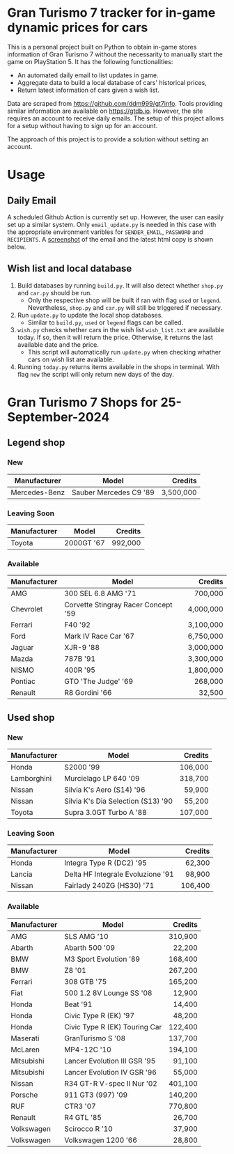 # Gran Turismo 7 tracker for in-game dynamic prices for cars

This is a personal project built on Python to obtain in-game stores information of Gran Turismo 7 without the necessarity to manually start the game on PlayStation 5. It has the following functionalities:

- An automated daily email to list updates in game.
- Aggregate data to build a local database of cars' historical prices,
- Return latest information of cars given a wish list.

Data are scraped from https://github.com/ddm999/gt7info. Tools providing similar information are available on https://gtdb.io. However, the site requires an account to receive daily emails. The setup of this project allows for a setup without having to sign up for an account.

The approach of this project is to provide a solution without setting an account.

# Usage

## Daily Email

A scheduled Github Action is currently set up. However, the user can easily set up a similar system. Only `email_update.py` is needed in this case with the appropriate environment varibles for `SENDER_EMAIL`, `PASSWORD` and `RECIPIENTS`. A [screenshot](https://raw.githubusercontent.com/marcohoucheng/Gran-Turismo-7-Price-Tracker/main/data/email_screenshot.png) of the email and the latest html copy is shown below.

## Wish list and local database

1. Build databases by running `build.py`. It will also detect whether `shop.py` and `car.py` should be run.
    - Only the respective shop will be built if ran with flag `used` or `legend`. Nevertheless, `shop.py` and `car.py` will still be triggered if necessary.
2. Run `update.py` to update the local shop databases.
    - Similar to `build.py`, `used` or `legend` flags can be called.
3. `wish.py` checks whether cars in the wish list `wish_list.txt` are available today. If so, then it will return the price. Otherwise, it returns the last available date and the price.
    - This script will automatically run `update.py` when checking whather cars on wish list are available.
4. Running `today.py` returns items available in the shops in terminal. With flag `new` the script will only return new days of the day.


# Gran Turismo 7 Shops for 25-September-2024



## Legend shop

### New
 | Manufacturer | Model | Credits |
 | --- | --- | --: |
|Mercedes-Benz|Sauber Mercedes C9 '89|3,500,000|

### Leaving Soon
 | Manufacturer | Model | Credits |
 | --- | --- | --: |
|Toyota|2000GT '67|992,000|

### Available
 | Manufacturer | Model | Credits |
 | --- | --- | --: |
|AMG|300 SEL 6.8 AMG '71|700,000|
|Chevrolet|Corvette Stingray Racer Concept '59|4,000,000|
|Ferrari|F40 '92|3,100,000|
|Ford|Mark IV Race Car '67|6,750,000|
|Jaguar|XJR-9 '88|3,000,000|
|Mazda|787B '91|3,300,000|
|NISMO|400R '95|1,800,000|
|Pontiac|GTO 'The Judge' '69|268,000|
|Renault|R8 Gordini '66|32,500|


## Used shop

### New
 | Manufacturer | Model | Credits |
 | --- | --- | --: |
|Honda|S2000 '99|106,000|
|Lamborghini|Murcielago LP 640 '09|318,700|
|Nissan|Silvia K's Aero (S14) '96|59,900|
|Nissan|Silvia K's Dia Selection (S13) '90|55,200|
|Toyota|Supra 3.0GT Turbo A '88|107,000|

### Leaving Soon
 | Manufacturer | Model | Credits |
 | --- | --- | --: |
|Honda|Integra Type R (DC2) '95|62,300|
|Lancia|Delta HF Integrale Evoluzione '91|98,900|
|Nissan|Fairlady 240ZG (HS30) '71|106,400|

### Available
 | Manufacturer | Model | Credits |
 | --- | --- | --: |
|AMG|SLS AMG '10|310,900|
|Abarth|Abarth 500 '09|22,200|
|BMW|M3 Sport Evolution '89|168,400|
|BMW|Z8 '01|267,200|
|Ferrari|308 GTB '75|165,200|
|Fiat|500 1.2 8V Lounge SS '08|12,900|
|Honda|Beat '91|14,400|
|Honda|Civic Type R (EK) '97|48,200|
|Honda|Civic Type R (EK) Touring Car|122,400|
|Maserati|GranTurismo S '08|137,700|
|McLaren|MP4-12C '10|194,100|
|Mitsubishi|Lancer Evolution III GSR '95|91,100|
|Mitsubishi|Lancer Evolution IV GSR '96|55,000|
|Nissan|R34 GT-R V-spec II Nur '02|401,100|
|Porsche|911 GT3 (997) '09|140,200|
|RUF|CTR3 '07|770,800|
|Renault|R4 GTL '85|26,700|
|Volkswagen|Scirocco R '10|37,900|
|Volkswagen|Volkswagen 1200 '66|28,800|
